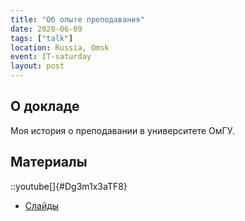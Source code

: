 ```yaml
---
title: "Об опыте преподавания"
date: 2020-06-09
tags: ["talk"]
location: Russia, Omsk
event: IT-saturday
layout: post
---
```


## О докладе

Моя история о преподавании в университете ОмГУ.

## Материалы

::youtube[]{#Dg3m1x3aTF8}

- [Слайды](https://docs.google.com/presentation/d/e/2PACX-1vQkzaYtZ38Z67RkdgXLeVO_LKUUjldEYw1_8l-2U0aLiWqtzLxtlC4qCp0H3drPropeXI4KCYHnOpq-/pub)
